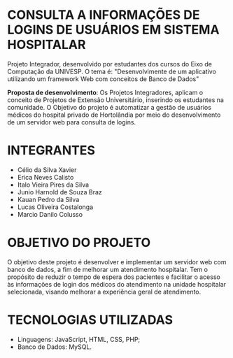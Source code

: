 # CONSULTA A INFORMAÇÕES DE LOGINS DE USUÁRIOS EM SISTEMA HOSPITALAR 
Projeto Integrador, desenvolvido por estudantes dos cursos do Eixo de Computação da UNIVESP. O tema é: "Desenvolvimente de um aplicativo utilizando um framework Web com conceitos de Banco de Dados"

**Proposta de desenvolvimento**: Os Projetos Integradores, aplicam o conceito de Projetos de Extensão Universitário, inserindo os estudantes na comunidade. O Objetivo do projeto é automatizar a gestão de usuários médicos do hospital privado de Hortolândia por meio do desenvolvimento de um servidor web para consulta de logins.

# INTEGRANTES
- Célio da Silva Xavier
- Erica Neves Calisto 
- Italo Vieira Pires da Silva 
- Junio Harnold de Souza Braz
- Kauan Pedro da Silva 
- Lucas Oliveira Costalonga 
- Marcio Danilo Colusso

# OBJETIVO DO PROJETO
O objetivo deste projeto é desenvolver e implementar um servidor web com banco de dados, a fim de melhorar um atendimento hospitalar. Tem o propósito de reduzir o tempo de espera dos pacientes e facilitar o acesso às informações de login dos médicos do atendimento na unidade hospitalar selecionada, visando melhorar a experiência geral de atendimento. 

# TECNOLOGIAS UTILIZADAS
- Linguagens: JavaScript, HTML, CSS, PHP;
- Banco de Dados: MySQL.

